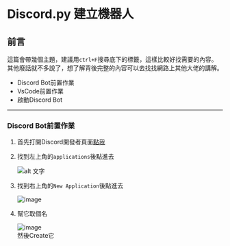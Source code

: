 # Discord.py 建立機器人
## 前言
這篇會帶幾個主題，建議用`ctrl+F`搜尋底下的標籤，這樣比較好找需要的內容。  
其他廢話就不多說了，想了解背後完整的內容可以去找找網路上其他大佬的講解。

- Discord Bot前置作業
- VsCode前置作業
- 啟動Discord Bot
---
### Discord Bot前置作業
1. 首先打開Discord開發者頁面[點我](https://discord.com/developers/docs/intro)
2. 找到左上角的`applications`後點進去
   
   ![alt 文字](https://cdn.discordapp.com/attachments/996685902397063169/1282874246334255206/image.png?ex=66e0f13e&is=66df9fbe&hm=e666d566d87cb759df4e8d299494af8c4869cbc06ff11a46f27149c3268f4080&)
3. 找到右上角的`New Application`後點進去
   
   ![image](https://github.com/user-attachments/assets/e5990fb0-41c5-4437-8c2e-593f8a1441b2)
4. 幫它取個名

   ![image](https://github.com/user-attachments/assets/575a4a25-32c4-4beb-8d8a-ebdba8d79820)  
   然後Create它

